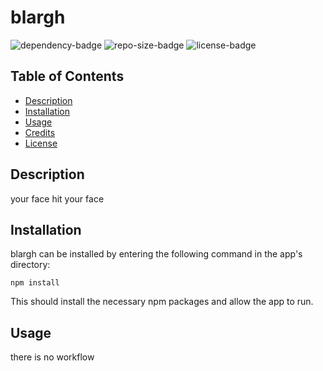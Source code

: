 # blargh

![dependency-badge](https://img.shields.io/requires/github/nvanbaak/readme-generator)
![repo-size-badge](https://img.shields.io/github/repo-size/nvanbaak/readme-generator)
![license-badge](https://img.shields.io/github/license/nvanbaak/readme-generator)

## Table of Contents
* [Description](#description)
* [Installation](#installation)
* [Usage](#usage)
* [Credits](#credits)
* [License](#license)

## Description

your face  hit your face

## Installation

blargh can be installed by entering the following command in the app's directory:
```
npm install
```

This should install the necessary npm packages and allow the app to run.

## Usage

there is no workflow


